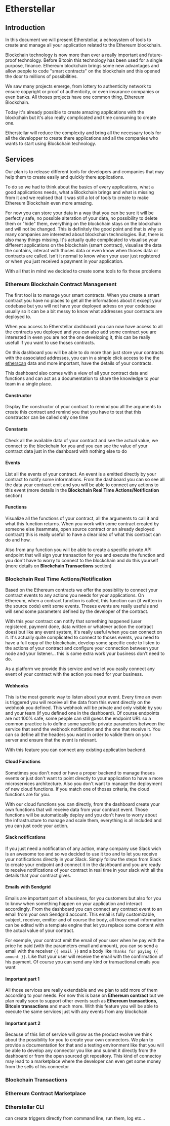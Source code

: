 # Etherstellar

## Introduction

In this document we will present Etherstellar, a echosystem of tools to create and manage all your application related to the Ethereum blockchain.

Blockchain technology is now more than ever a really important and future-proof technology. Before Bitcoin this technology has been used for a single purpose, finance. Ethereum blockchain brings some new advantages and allow people to code "smart contracts" on the blockchain and this opened the door to millions of possibilities.

We saw many projects emerge, from lottery to authenticity network to ensure copyright or proof of authenticity, or even insurance companies or even banks. All thoses projects have one common thing, Ethereum Blockchain.

Today it's already possible to create amazing applications with the blockchain but it's also really complicated and time consuming to create one.

Etherstellar will reduce the complexity and bring all the necessary tools for all the developper to create there applications and all the companies who wants to start using Blockchain technology.

## Services

Our plan is to release different tools for developers and companies that may help them to create easily and quickly there applications.

To do so we had to think about the basics of every applications, what a good applications needs, what a Blockchain brings and what is missing from it and we realised that it was still a lot of tools to create to make Ethereum Blockchain even more amazing. 

For now you can store your data in a way that you can be sure it will be perfectly safe, no possible alteration of your data, no possibility to delete them or "hide" them, everything on the blockchain stays on the blockchain and will not be changed. This is definitely the good point and that is why so many companies are interested about blockchain technologies. But, there is also many things missing. It's actually quite complicated to visualise your different applications on the blockchain (smart contract), visualise the data the contains, interact with thoses data or even know when thoses data or contracts are called. Isn't it normal to know when your user just registered or when you just received a payment in your application.

With all that in mind we decided to create some tools to fix those problems

### Ethereum Blockchain Contract Management

The first tool is to manage your smart contracts. When you create a smart contract you have no places to get all the informations about it except your codebase but you will not have your deployed adress on your codebase usually so it can be a bit messy to know what addresses your contracts are deployed to.

When you access to Etherstellar dashboard you can now have access to all the contracts you deployed and you can also add some contract you are interested in even you are not the one developing it, this can be really usefull if you want to use thoses contracts.

On this dashboard you will be able to do more than just store your contracts with the associated addresses, you can in a simple click access to the the [etherscan](https://etherscan.io) data and more important, have the details of your contracts.

This dashboard also comes with a view of all your contract data and functions and can act as a documentation to share the knowledge to your team in a single place.

#### Constructor

Display the constructor of your contract to remind you all the arguments to create this contract and remind you that you have to test that this constructor can be called only one time

#### Constants

Check all the available data of your contract and see the actual value, we connect to the blockchain for you and you can see the value of your contract data just in the dashboard with nothing else to do

#### Events

List all the events of your contract. An event is a emitted directly by your contract to notify some informations. From the dashboard you can so see all the data your contract emit and you will be able to connect any actions to this event (more details in the **Blockchain Real Time Actions/Notification** section)

#### Functions

Visualize all the functions of your contract, all the arguments to call it and what this function returns. When you work with some contract created by someone else (teammate, open source contract or an already deployed contract) this is really usefull to have a clear idea of what this contract can do and how.

Also from any function you will be able to create a specific private API endpoint that will sign your transaction for you and execute the function and you don't have to worry to connect to the blockchain and do this yourself (more details on **Blockchain Transactions** section)

### Blockchain Real Time Actions/Notification

Based on the Ethereum contracts we offer the possibility to connect your contract events to any actions you needs for your applications. On Ethereum, when a contract function is called, this function can (if written in the source code) emit some events. Thoses events are really usefuls and will send some parameters defined by the developer of the contract.

With this your contract can notify that something happened (user registered, payment done, data written or whatever action the contract does) but like any event system, it's really useful when you can connect on it. It's actually quite complicated to connect to thoses events, you need to have a full copy of the blockchain, develop some specific code to listen to the actions of your contract and configure your connection between your node and your listener... this is some extra work your business don't need to do.

As a platform we provide this service and we let you easily connect any event of your contract with the action you need for your business.

#### Webhooks

This is the most generic way to listen about your event. Every time an even is triggered you will receive all the data from this event directly on the webhook you defined. This webhook will be private and only visible by you and your team (if you defined one in the dashboard). Of course endpoints are not 100% safe, some people can still guess the endpoint URL so a common practice is to define some specific private parameters between the service that send the webhook notification and the one that receive it. You can so define all the headers you want in order to valide them on your server and ensure that the event is relevant.

With this feature you can connect any existing application backend.

#### Cloud Functions

Sometimes you don't need or have a proper backend to manage thoses events or just don't want to point directly to your application to have a more microservices architecture. Also you don't want to manage the deployment of new cloud functions. If you match one of thoses criteria, the cloud functions are for you.

With our cloud functions you can directly, from the dashboard create your own functions that will receive data from your contract event. Those functions will be automatically deploy and you don't have to worry about the infrastructure to manage and scale them, everything is all included and you can just code your action.

#### Slack notifications

If you just need a notification of any action, many company use Slack wich is an awesome too and so we decided to use it too and to let you receive your notifications directly in your Slack. Simply follow the steps from Slack to create your endpoint and connect it in the dashboard and you are ready to receive notifications of your contract in real time in your slack with all the details that your contract gives.

#### Emails with Sendgrid

Emails are important part of a business, for you customers but also for you to know when something happen on your application and interact accordingly. From the dashboard you can connect any contract event to an email from your own Sendgrid account. This email is fully customizable, subject, receiver, emitter and of course the body, all those email information can be edited with a template engine that let you replace some content with the actual value of your contract. 

For exemple, your contract emit the email of your user when he pay with the price he paid (with the parameters email and amount), you can so send a email with the receiver `{{ email }}` and a body like `Thanks for paying {{ amount }}`. Like that your user will receive the email with the confirmation of his payment. Of course you can send any kind or transactional emails you want

#### Important part 1

All those services are really extendable and we plan to add more of them according to your needs. For now this is base on **Ethereum contract** but we plan really soon to support other events such as **Ethereum transactions**, **Bitcoin transactions** and much more. With this feature you will be able to execute the same services just with any events from any blockchain.

#### Important part 2

Because of this list of service will grow as the product evolve we think about the possibility for you to create your own connectors. We plan to provide a documentation for that and a testing environment like that you will be able to develop any connector you like and submit it directly from the dashboard or from the open sourced git repository. This kind of connectoy may lead to a marketplace where the developer can even get some money from the sells of his connector

### Blockchain Transactions

### Ethereum Contract Marketplace

### Etherstellar CLI
can create triggers directly from command line, run them, log etc...